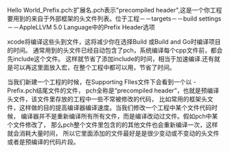 Hello World_Prefix.pch:扩展名.pch表示"precompiled header",这是一个你工程要用到的来自于外部框架的头文件列表。位于工程－－targets－－build settings－－AppleLLVM 5.0 Language中的Prefix Header选项

xcode将编译这些头到文件，这将减少你在选择Build 或Build and Go时编译项目的时间。
通常用到的头文件已经自动包含了pch，系统编译每个cpp文件前，都会先include这个文件。
这样就节省了添加include的时间，相当于加速编译.还有就是可以再这里面放入宏，在整个工程中都可以用，节省了时间。

当我们新建一个工程的时候，在Supporting FIles文件下会看到一个以  -Prefix.pch结尾文件的文件，
pch全称是“precompiled header”，也就是预编译头文件，该文件里存放的工程中一些不常被修改的代码，
比如常用的框架头文件，这样做的目的提高编译器编译速度。当我们修改一个工程中某个文件代码时候，
编译器并不是重新编译所有所有文件，而是编译改动过文件。假如pch中某个文件修改了，
那么pch整个文件里包含的的其他文件也会重新编译一次，这样就会消耗大量时间，
所以它里面添加的文件最好是是很少变动或不变动的头文件或者是预编译的代码片段。
